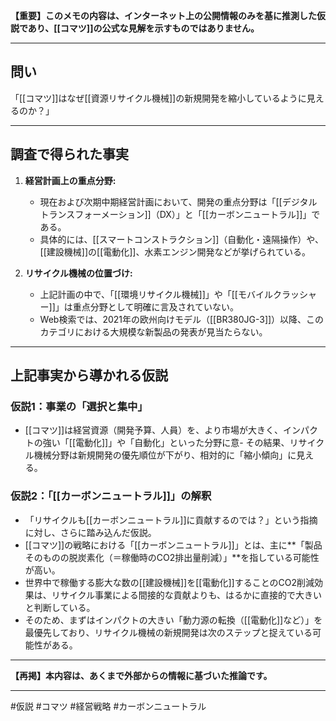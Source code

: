 **【重要】このメモの内容は、インターネット上の公開情報のみを基に推測した仮説であり、[[コマツ]]の公式な見解を示すものではありません。**

---

## 問い
「[[コマツ]]はなぜ[[資源リサイクル機械]]の新規開発を縮小しているように見えるのか？」

---

## 調査で得られた事実
1.  **経営計画上の重点分野:**
    *   現在および次期中期経営計画において、開発の重点分野は「[[デジタルトランスフォーメーション]]（DX）」と「[[カーボンニュートラル]]」である。
    *   具体的には、[[スマートコンストラクション]]（自動化・遠隔操作）や、[[建設機械]]の[[電動化]]、水素エンジン開発などが挙げられている。

2.  **リサイクル機械の位置づけ:**
    *   上記計画の中で、「[[環境リサイクル機械]]」や「[[モバイルクラッシャー]]」は重点分野として明確に言及されていない。
    *   Web検索では、2021年の欧州向けモデル（[[BR380JG-3]]）以降、このカテゴリにおける大規模な新製品の発表が見当たらない。

---

## 上記事実から導かれる仮説

### 仮説1：事業の「選択と集中」
*   [[コマツ]]は経営資源（開発予算、人員）を、より市場が大きく、インパクトの強い「[[電動化]]」や「自動化」といった分野に意-   その結果、リサイクル機械分野は新規開発の優先順位が下がり、相対的に「縮小傾向」に見える。

### 仮説2：「[[カーボンニュートラル]]」の解釈
*   「リサイクルも[[カーボンニュートラル]]に貢献するのでは？」という指摘に対し、さらに踏み込んだ仮説。
*   [[コマツ]]の戦略における「[[カーボンニュートラル]]」とは、主に**「製品そのものの脱炭素化（＝稼働時のCO2排出量削減）」**を指している可能性が高い。
*   世界中で稼働する膨大な数の[[建設機械]]を[[電動化]]することのCO2削減効果は、リサイクル事業による間接的な貢献よりも、はるかに直接的で大きいと判断している。
*   そのため、まずはインパクトの大きい「動力源の転換（[[電動化]]など）」を最優先しており、リサイクル機械の新規開発は次のステップと捉えている可能性がある。

---

**【再掲】本内容は、あくまで外部からの情報に基づいた推論です。**

---

#仮説 #コマツ #経営戦略 #カーボンニュートラル
